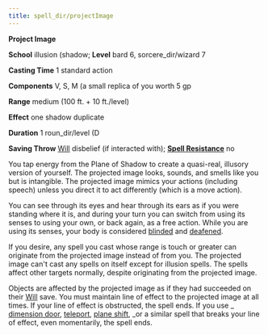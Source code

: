 ```yaml
---
title: spell_dir/projectImage
---
```

 **Project Image**

**School** illusion (shadow; **Level** bard 6, sorcere_dir/wizard 7

**Casting Time** 1 standard action

**Components** V, S, M (a small replica of you worth 5 gp

**Range** medium (100 ft. + 10 ft./level)

**Effect** one shadow duplicate

**Duration** 1 roun_dir/level (D

**Saving Throw** [Will](../combat#_will) disbelief (if interacted with); **[Spell Resistance](../glossary#_spell-resistance)** no

You tap energy from the Plane of Shadow to create a quasi-real, illusory version of yourself. The projected image looks, sounds, and smells like you but is intangible. The projected image mimics your actions (including speech) unless you direct it to act differently (which is a move action).

You can see through its eyes and hear through its ears as if you were standing where it is, and during your turn you can switch from using its senses to using your own, or back again, as a free action. While you are using its senses, your body is considered [blinded](../glossary#_blinded) and [deafened](../glossary#_deafened).

If you desire, any spell you cast whose range is touch or greater can originate from the projected image instead of from you. The projected image can't cast any spells on itself except for illusion spells. The spells affect other targets normally, despite originating from the projected image.

Objects are affected by the projected image as if they had succeeded on their [Will](../combat#_will) save. You must maintain line of effect to the projected image at all times. If your line of effect is obstructed, the spell ends. If you use _ [dimension door](dimensionDoor#_dimension-door), [teleport](teleport#_teleport), [plane shift](planeShift#_plane-shift), _or a similar spell that breaks your line of effect, even momentarily, the spell ends.

